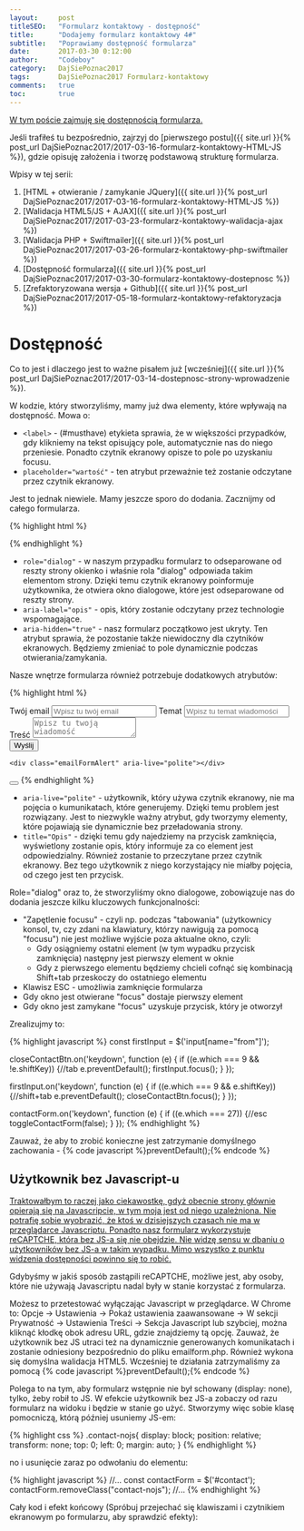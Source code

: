 ```yaml
---
layout:     post
titleSEO:   "Formularz kontaktowy - dostępność"
title:      "Dodajemy formularz kontaktowy 4#"
subtitle:   "Poprawiamy dostępność formularza"
date:       2017-03-30 0:12:00
author:     "Codeboy"
category:   DajSiePoznac2017
tags:       DajSiePoznac2017 Formularz-kontaktowy
comments:   true
toc:        true
---
```


<u>W tym poście zajmuję się dostępnością formularza.</u>

Jeśli trafiłeś tu bezpośrednio, zajrzyj do [pierwszego postu]({{ site.url }}{% post_url DajSiePoznac2017/2017-03-16-formularz-kontaktowy-HTML-JS %}), gdzie opisuję założenia i tworzę podstawową strukturę formularza.

<hX>Wpisy w tej serii:</hX>
1. [HTML + otwieranie / zamykanie JQuery]({{ site.url }}{% post_url DajSiePoznac2017/2017-03-16-formularz-kontaktowy-HTML-JS %})
2. [Walidacja HTML5/JS + AJAX]({{ site.url }}{% post_url DajSiePoznac2017/2017-03-23-formularz-kontaktowy-walidacja-ajax %})
3. [Walidacja PHP + Swiftmailer]({{ site.url }}{% post_url DajSiePoznac2017/2017-03-26-formularz-kontaktowy-php-swiftmailer %})
4. [Dostępność formularza]({{ site.url }}{% post_url DajSiePoznac2017/2017-03-30-formularz-kontaktowy-dostepnosc %})
5. [Zrefaktoryzowana wersja + Github]({{ site.url }}{% post_url DajSiePoznac2017/2017-05-18-formularz-kontaktowy-refaktoryzacja %})

# Dostępność

Co to jest i dlaczego jest to ważne pisałem już [wcześniej]({{ site.url }}{% post_url DajSiePoznac2017/2017-03-14-dostepnosc-strony-wprowadzenie %}).

W kodzie, który stworzyliśmy, mamy już dwa elementy, które wpływają na dostępność. Mowa o:

- <code class="highlight"><<span class="nt">label</span>></code> - (#musthave) etykieta sprawia, że w większości przypadków, gdy klikniemy na tekst opisujący pole, automatycznie nas do niego przeniesie. Ponadto czytnik ekranowy opisze to pole po uzyskaniu focusu.
- <code class="highlight"><span class="na">placeholder=</span><span class="s">"wartość"</span></code> - ten atrybut przeważnie też zostanie odczytane przez czytnik ekranowy.

Jest to jednak niewiele. Mamy jeszcze sporo do dodania. Zacznijmy od całego formularza.

{% highlight html %}
<div id="contact" class="contact" role="dialog" aria-label="Formularz kontaktowy" aria-hidden="true">
  <!--Wnętrze formularza-->
</div>
{% endhighlight %}


- <code class="highlight"><span class="na">role=</span><span class="s">"dialog"</span></code> - w naszym przypadku formularz to odseparowane od reszty strony okienko i właśnie rola "dialog" odpowiada takim elementom strony. Dzięki temu czytnik ekranowy poinformuje użytkownika, że otwiera okno dialogowe, które jest odseparowane od reszty strony.
- <code class="highlight"><span class="na">aria-label=</span><span class="s">"opis"</span></code> - opis, który zostanie odczytany przez technologie wspomagające.
- <code class="highlight"><span class="na">aria-hidden=</span><span class="s">"true"</span></code> - nasz formularz początkowo jest ukryty. Ten atrybut sprawia, że pozostanie także niewidoczny dla czytników ekranowych. Będziemy zmieniać to pole dynamicznie podczas otwierania/zamykania.


Nasze wnętrze formularza również potrzebuje dodatkowych atrybutów:

{% highlight html %}
<form class="emailForm" method="POST" action="emailform.php">
    <label>
      Twój email
      <input name="from" type="email" placeholder="Wpisz tu twój email" required>
    </label>
    <label>
      Temat
      <input name="subject" placeholder="Wpisz tu temat wiadomości" required>
    </label><br>
    <label for="inp-message">
      Treść
    </label>
    <textarea name="message" id="inp-message" placeholder="Wpisz tu twoją wiadomość" required></textarea>
    <div class="g-recaptcha" data-sitekey="6Lc9_xMUAAAAAFPVNhvDKb9lMXHGI4o7-zhqkTgL"></div>
    <button class="emailFormSubmit" name="submit" type="submit">Wyślij</button>

    <div class="emailFormAlert" aria-live="polite"></div>
  </form>

  <button type="button" id="close-contact-btn" class="close-btn" aria-label="Zamknij formularz kontaktowy" title="Zamknij formularz kontaktowy">
    <i class="fa fa-times close-form" aria-hidden="true"></i>
  </button>
{% endhighlight %}

- <code class="highlight"><span class="na">aria-live=</span><span class="s">"polite"</span></code> - użytkownik, który używa czytnik ekranowy, nie ma pojęcia o kumunikatach, które generujemy. Dzięki temu problem jest rozwiązany. Jest to niezwykle ważny atrybut, gdy tworzymy elementy, które pojawiają sie dynamicznie bez przeładowania strony.
- <code class="highlight"><span class="na">title=</span><span class="s">"Opis"</span></code> - dzięki temu gdy najedziemy na przycisk zamknięcia, wyświetlony zostanie opis, który informuje za co element jest odpowiedzialny. Również zostanie to przeczytane przez czytnik ekranowy. Bez tego użytkownik z niego korzystający nie miałby pojęcia, od czego jest ten przycisk.

Role="dialog" oraz to, że stworzyliśmy okno dialogowe, zobowiązuje nas do dodania jeszcze kilku kluczowych funkcjonalności:
* "Zapętlenie focusu" - czyli np. podczas "tabowania" (użytkownicy konsol, tv, czy zdani na klawiatury, którzy nawigują za pomocą "focusu") nie jest możliwe wyjście poza aktualne okno, czyli:
    * Gdy osiągniemy ostatni element (w tym wypadku przycisk zamknięcia) następny jest pierwszy element w oknie
    * Gdy z pierwszego elementu będziemy chcieli cofnąć się kombinacją Shift+tab przeskoczy do ostatniego elementu
* Klawisz ESC - umożliwia zamknięcie formularza
* Gdy okno jest otwierane "focus" dostaje pierwszy element
* Gdy okno jest zamykane "focus" uzyskuje przycisk, który je otworzył

Zrealizujmy to:

{% highlight javascript %}
  const firstInput = $('input[name="from"]');

  closeContactBtn.on('keydown', function (e) {
   if ((e.which === 9 && !e.shiftKey)) {//tab
       e.preventDefault();
       firstInput.focus();
   }
  });

  firstInput.on('keydown', function (e) {
      if ((e.which === 9 && e.shiftKey)) {//shift+tab
          e.preventDefault();
          closeContactBtn.focus();
      }
  });

  contactForm.on('keydown', function (e) {
      if ((e.which === 27)) {//esc
          toggleContactForm(false);
      }
  });
{% endhighlight %}

Zauważ, że aby to zrobić konieczne jest zatrzymanie domyślnego zachowania - {% code javascript %}preventDefault();{% endcode %}

## Użytkownik bez Javascript-u

<u>Traktowałbym to raczej jako ciekawostkę, gdyż obecnie strony głównie opierają się na Javascripcie, w tym [moja](https://jaki-jezyk-programowania.pl/) jest od niego uzależniona. Nie potrafię sobie wyobrazić, że ktoś w dzisiejszych czasach nie ma w przeglądarce Javascriptu. Ponadto nasz formularz wykorzystuje reCAPTCHE, która bez JS-a się nie obejdzie. Nie widzę sensu w dbaniu o użytkowników bez JS-a w takim wypadku. Mimo wszystko z punktu widzenia dostępności powinno się to robić.</u>

Gdybyśmy w jakiś sposób zastąpili reCAPTCHE, możliwe jest, aby osoby, które nie używają Javascriptu nadal były w stanie korzystać z formularza.

<p class="note">
Możesz to przetestować wyłączając Javascript w przeglądarce. W Chrome to: Opcje -> Ustawienia -> Pokaż ustawienia zaawansowane -> W sekcji Prywatność -> Ustawienia Treści -> Sekcja Javascript lub szybciej, można kliknąć kłodkę obok adresu URL, gdzie znajdziemy tą opcję. Zauważ, że użytkownik bez JS utraci też na dynamicznie generowanych komunikatach i zostanie odniesiony bezpośrednio do pliku <span class="file">emailform.php</span>. Również wykona się domyślna walidacja HTML5. Wcześniej te działania zatrzymaliśmy za pomocą {% code javascript %}preventDefault();{% endcode %}
</p>

Polega to na tym, aby formularz wstępnie nie był schowany (display: none), tylko, żeby robił to JS. W efekcie użytkownik bez JS-a zobaczy od razu formularz na widoku i będzie w stanie go użyć. Stworzymy więc sobie klasę pomocniczą, którą później usuniemy JS-em:

{% highlight css %}
.contact-nojs{
  display: block;
  position: relative;
  transform: none;
  top: 0;
  left: 0;
  margin: auto;
}
{% endhighlight %}

no i usunięcie zaraz po odwołaniu do elementu:

{% highlight javascript %}
  //...
  const contactForm = $('#contact');
  contactForm.removeClass("contact-nojs");
  //...
{% endhighlight %}

Cały kod i efekt końcowy (Spróbuj przejechać się klawiszami i czytnikiem ekranowym po formularzu, aby sprawdzić efekty):

<script async src="//jsfiddle.net/C0deboy/0pju8nt1/embed/result,html,js,css/dark/"></script>
